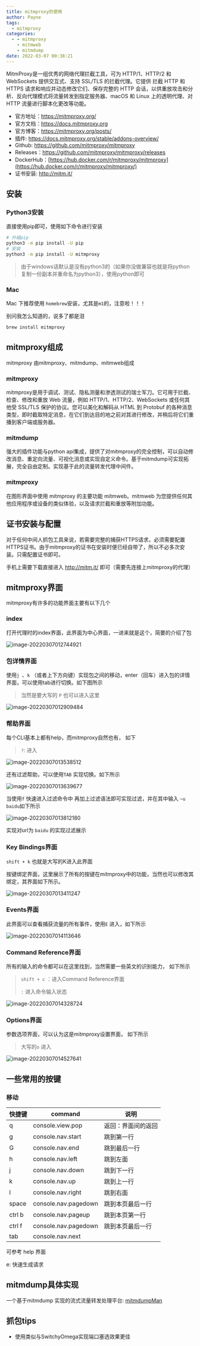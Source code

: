 ```yaml
---
title: mitmproxy的使用
author: Payne
tags:
  - mitmproxy
categories:
  - - mitmproxy
    - mitmweb
    - mitmdump
date: 2022-03-07 00:38:21
---
```




MitmProxy是一组优秀的网络代理拦截工具，可为 HTTP/1、HTTP/2 和 WebSockets 提供交互式、支持 SSL/TLS 的拦截代理。它提供 拦截 HTTP 和 HTTPS 请求和响应并动态修改它们、保存完整的 HTTP 会话，以供重放攻击和分析、反向代理模式将流量转发到指定服务器、macOS 和 Linux 上的透明代理、对 HTTP 流量进行脚本化更改等功能。

- 官方地址：https://mitmproxy.org/
- 官方文档：https://docs.mitmproxy.org
- 官方博客：https://mitmproxy.org/posts/
- 插件: https://docs.mitmproxy.org/stable/addons-overview/
- Github: https://github.com/mitmproxy/mitmproxy
- Releases：https://github.com/mitmproxy/mitmproxy/releases
- DockerHub：[https://hub.docker.com/r/mitmproxy/mitmproxy](https://hub.docker.com/r/mitmproxy/mitmproxy/)
- 证书安装: http://mitm.it/

## 安装

### Python3安装

直接使用pip即可，使用如下命令进行安装

```bash
# 升级pip
python3 -m pip install -U pip
# 安装
python3 -m pip install -U mitmproxy
```

> 由于windows话默认是没有python3的（如果你没做兼容也就是将python复制一份副本并重命名为python3），使用python即可

### Mac

Mac 下推荐使用 `homebrew`安装，尤其是`m1`的，注意啦！！！

别问我怎么知道的，说多了都是泪

```bash
brew install mitmproxy
```

## mitmproxy组成

mitmproxy 由mitmproxy、mitmdump、mitmweb组成

### mitmproxy

mitmproxy是用于调试、测试、隐私测量和渗透测试的瑞士军刀。它可用于拦截、检查、修改和重放 Web 流量，例如 HTTP/1、HTTP/2、WebSockets 或任何其他受 SSL/TLS 保护的协议。您可以美化和解码从 HTML 到 Protobuf 的各种消息类型，即时截取特定消息，在它们到达目的地之前对其进行修改，并稍后将它们重播到客户端或服务器。

### mitmdump

强大的插件功能与python api集成，提供了对mitmproxy的完全控制，可以自动修改消息、重定向流量、可视化消息或实现自定义命令。基于mitmdump可实现拓展，完全自由定制。实现基于此的流量转发代理中间件。

###  mitmproxy

 在图形界面中使用 mitmproxy 的主要功能 mitmweb。mitmweb 为您提供任何其他应用程序或设备的类似体验，以及请求拦截和重放等附加功能。

## 证书安装与配置

对于任何中间人抓包工具来说，若需要完整的捕获HTTPS请求，必须需要配置HTTPS证书。由于mitmproxy的证书在安装时便已经自带了，所以不必多次安装。只需配置证书即可。

手机上需要下载直接进入  http://mitm.it/ 即可（需要先连接上mitmproxy的代理）



## mitmproxy界面

mitmproxy有许多的功能界面主要有以下几个

### index

打开代理时的index界面，此界面为中心界面，一进来就是这个，简要的介绍了包

![image-20220307012744921](https://tva1.sinaimg.cn/large/e6c9d24egy1h00od9mq9lj21js0u0qls.jpg)



### 包详情界面

使用`j `、`k` （或者上下方向键）实现包之间的移动，enter（回车）进入包的详情界面，可以使用tab进行切换。如下图所示

>  当然是要大写的 `P` 也可以进入这里

![image-20220307012909484](https://tva1.sinaimg.cn/large/e6c9d24egy1h00oeqi65tj21hp0u0tf3.jpg)



### 帮助界面

每个CLI基本上都有help，而mitmproxy自然也有， 如下

> `?`: 进入

![image-20220307013538512](https://tva1.sinaimg.cn/large/e6c9d24egy1h00olhfb8lj21hn0u0goo.jpg)

还有过滤帮助，可以使用`TAB` 实现切换。如下所示

![image-20220307013639677](https://tva1.sinaimg.cn/large/e6c9d24egy1h00omjcg24j21c40u0ady.jpg)

当使用`f` 快速进入过滤命令中 再加上过滤语法即可实现过滤，并在其中输入 `~u baidu`如下所示

![image-20220307013812180](https://tva1.sinaimg.cn/large/e6c9d24egy1h00ooh970tj21go0u0gnd.jpg)

实现对url为 `baidu` 的实现过滤展示

### Key Bindings界面

`shift + k` 也就是大写的K进入此界面

按键绑定界面，这里展示了所有的按键在mitmproxy中的功能，当然也可以修改其绑定，其界面如下所示。

![image-20220307013411247](https://tva1.sinaimg.cn/large/e6c9d24egy1h00ojylhwpj215g0u0tc4.jpg)





### Events界面

此界面可以查看捕获流量的所有事件，使用`E` 进入，如下所示

![image-20220307014113646](https://tva1.sinaimg.cn/large/e6c9d24egy1h00oraucocj21bz0u0ai3.jpg)



### Command Reference界面

所有的输入的命令都可以在这里找到，当然需要一些英文的识别能力， 如下所示

> `shift + c` ：进入Command Reference界面
>
> `:` 进入命令输入状态

![image-20220307014328724](https://tva1.sinaimg.cn/large/e6c9d24egy1h00otmz81bj21kd0u0wke.jpg)



###  Options界面

参数选项界面，可以认为这是mitmproxy设置界面， 如下所示

> 大写的`o` 进入

![image-20220307014527641](https://tva1.sinaimg.cn/large/e6c9d24egy1h00ovqurflj21em0u0792.jpg)

## 一些常用的按键

### 移动

| 快捷键 | command              | 说明               |
| ------ | -------------------- | ------------------ |
| q      | console.view.pop     | 返回：界面间的返回 |
| g      | console.nav.start    | 跳到第一行         |
| G      | console.nav.end      | 跳到最后一行       |
| h      | console.nav.left     | 跳到左面           |
| j      | console.nav.down     | 跳到下一行         |
| k      | console.nav.up       | 跳到上一行         |
| l      | console.nav.right    | 跳到右面           |
| space  | console.nav.pagedown | 跳到本页最后一行   |
| ctrl b | console.nav.pageup   | 跳到本页第一行     |
| ctrl f | console.nav.pagedown | 跳到本页最后一行   |
| tab    | console.nav.next     |                    |



可参考 help 界面

e: 快速生成请求

## mitmdump具体实现

一个基于mitmdump 实现的流式流量转发处理平台: [mitmdumpMan](https://github.com/WebSpiderSuperStar/MitmDumpMan)



## 抓包tips

- 使用类似与SwitchyOmega实现端口塞选效果更佳




